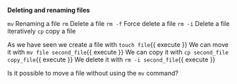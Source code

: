 **Deleting and renaming files**

`mv` Renaming a file
`rm` Delete a file
`rm -f` Force delete a file
`rm -i` Delete a file iteratively
`cp` copy a file

As we have seen we create a file with `touch file`{{ execute }}
We can move it with `mv file second_file`{{ execute }}
We can copy it with `cp second_file copy_file`{{ execute }}
We delete it with `rm -i second_file`{{ execute }}


Is it possible to move a file without using the `mv` command?
